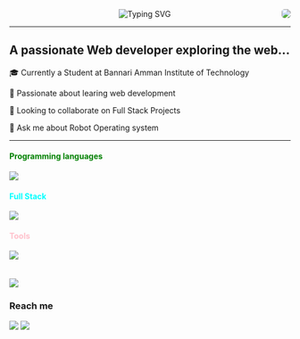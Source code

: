 
<img style="border-radius:5px" align=right src="https://komarev.com/ghpvc/?username=ranjith-io&label=Visitors&style=flat-square&color=blue">

<div align=center>

<img src="https://readme-typing-svg.herokuapp.com?font=merriweather&weight=900&pause=1000&width=435&lines=Heyy!++++I+am+Ranjith...." alt="Typing SVG" />

<hr>

<h2 align=left>A passionate Web developer exploring the web...</h2>

<div align=left>
    <p>🎓 Currently a Student at Bannari Amman Institute of Technology</p>
    <p>🧠 Passionate about learing web development</p>
    <p>👯 Looking to collaborate on Full Stack Projects </p>
    <p>💬 Ask me about Robot Operating system </p>
    <hr>
    <h4 style="color:green">Programming languages</h4>
    <img src="https://skillicons.dev/icons?i=python,c,cpp,js">
    <h4 style="color:aqua">Full Stack</h4>
    <img src="https://skillicons.dev/icons?i=mongodb,nodejs,expressjs,react,html,css">
    <h4 style="color:pink">Tools</h4> 
    <img src="https://skillicons.dev/icons?i=linux,stackoverflow,git,vscode">
    <br> </br>
    <br>
    <a href="https://github.com/ranjith-io"><img src="https://github-readme-streak-stats.herokuapp.com?user=ranjith-io&theme=gruvbox&border_radius=10&card_width=500"></a>
    <br>
    <h3>Reach me </h3>
    <a href="mailto:ranjithravi3379@gmail.com"><img src="https://skillicons.dev/icons?i=gmail"></a>
    <a href="https://www.linkedin.com/in/ranjith-arjunan-b45889285/"><img  src="https://skillicons.dev/icons?i=linkedin"></a>

    

</div>
</div>
